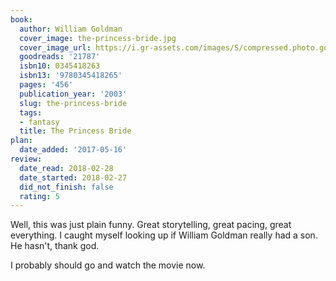 ```yaml
---
book:
  author: William Goldman
  cover_image: the-princess-bride.jpg
  cover_image_url: https://i.gr-assets.com/images/S/compressed.photo.goodreads.com/books/1327903636l/21787._SX98_.jpg
  goodreads: '21787'
  isbn10: 0345418263
  isbn13: '9780345418265'
  pages: '456'
  publication_year: '2003'
  slug: the-princess-bride
  tags:
  - fantasy
  title: The Princess Bride
plan:
  date_added: '2017-05-16'
review:
  date_read: 2018-02-28
  date_started: 2018-02-27
  did_not_finish: false
  rating: 5
---
```


Well, this was just plain funny. Great storytelling, great pacing, great everything. I caught myself looking up if William Goldman really had a son. He hasn't, thank god.

I probably should go and watch the movie now.
